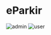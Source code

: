 # eParkir

![admin](https://user-images.githubusercontent.com/54944887/83345788-265c3400-a341-11ea-96a9-0ca14504b4b4.jpg)
![user](https://user-images.githubusercontent.com/54944887/83345789-28be8e00-a341-11ea-9f37-91aa2e0a4a72.jpg)



